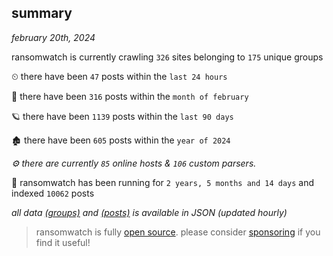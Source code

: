 
## summary
_february 20th, 2024_

ransomwatch is currently crawling `326` sites belonging to `175` unique groups

⏲ there have been `47` posts within the `last 24 hours`

🦈 there have been `316` posts within the `month of february`

🪐 there have been `1139` posts within the `last 90 days`

🏚 there have been `605` posts within the `year of 2024`

_⚙️ there are currently `85` online hosts & `106` custom parsers._

🦕 ransomwatch has been running for `2 years, 5 months and 14 days` and indexed `10062` posts

_all data  [(groups)](http://ransomwhat.telemetry.ltd/groups) and [(posts)](http://ransomwhat.telemetry.ltd/posts) is available in JSON (updated hourly)_

> ransomwatch is fully [open source](https://github.com/joshhighet/ransomwatch#ransomwatch--). please consider [sponsoring](https://github.com/sponsors/joshhighet) if you find it useful!
